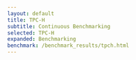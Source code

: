 ```yaml
---
layout: default
title: TPC-H
subtitle: Continuous Benchmarking
selected: TPC-H
expanded: Benchmarking
benchmark: /benchmark_results/tpch.html
---
```

